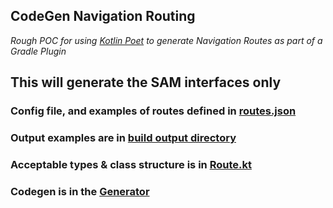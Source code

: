## CodeGen Navigation Routing
_Rough POC for using [Kotlin Poet](https://square.github.io/kotlinpoet/) to generate Navigation Routes as part of a Gradle Plugin_

**This will generate the SAM interfaces only**
---
### Config file, and examples of routes defined in [routes.json](https://github.com/Iannnr/navigation-codegen/blob/master/data/routes.json)
### Output examples are in [build output directory](https://github.com/Iannnr/navigation-codegen/tree/master/build/build/generated/source/example/navigation/routes)
### Acceptable types & class structure is in [Route.kt](https://github.com/Iannnr/navigation-codegen/blob/master/generator/src/main/kotlin/example/generator/config/Route.kt)
### Codegen is in the [Generator](https://github.com/Iannnr/navigation-codegen/blob/master/generator/src/main/kotlin/example/generator/Generator.kt)
